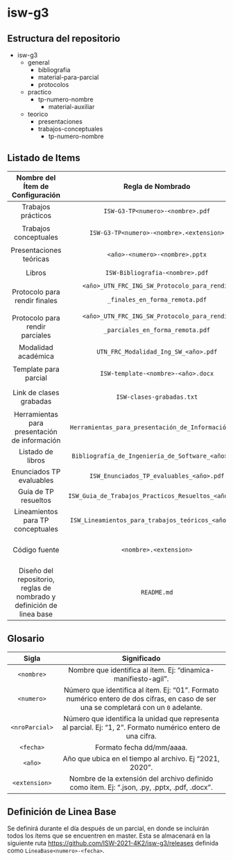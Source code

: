 # isw-g3
## Estructura del repositorio
+ isw-g3
  + general
    + bibliografia
	+ material-para-parcial
	+ protocolos
  + practico
    + tp-numero-nombre
      + material-auxiliar
  + teorico
	+ presentaciones
	+ trabajos-conceptuales
      + tp-numero-nombre
	
## Listado de Items
|Nombre del Ítem de Configuración|Regla de Nombrado|Ubicación Física|
|:---:|:---:|:---:|
|Trabajos prácticos|`ISW-G3-TP<numero>-<nombre>.pdf`|`./isw-g3/practico`|
|Trabajos conceptuales|`ISW-G3-TP<numero>-<nombre>.<extension>`|`./isw-g3/teorico/trabajos-conceptuales`  |
|Presentaciones teóricas| `<año>-<numero>-<nombre>.pptx`|`./isw-g3/teorico/presentaciones`|
|Libros| `ISW-Bibliografia-<nombre>.pdf`| `./isw-g3/general/bibliografia`|
|Protocolo para rendir finales |<code><año>_UTN_FRC_ING_SW_Protocolo_para_rendir<p>_finales_en_forma_remota.pdf</code>|`./isw-g3/general/protocolos`|
|Protocolo para rendir parciales|<code><año>_UTN_FRC_ING_SW_Protocolo_para_rendir<p>_parciales_en_forma_remota.pdf</code>|`./isw-g3/general/protocolos`|
|Modalidad académica|`UTN_FRC_Modalidad_Ing_SW_<año>.pdf`|`./isw-g3/general`|
|Template para parcial| `ISW-template-<nombre>-<año>.docx`| `./isw-g3/general/material-para-parcial`|
|Link de clases grabadas|`ISW-clases-grabadas.txt`| `./isw-g3/general/material-para-parcial`  |
|Herramientas para presentación de información|`Herramientas_para_presentación_de_Información.pdf`| `./isw-g3/general/material-para-parcial`  |
|Listado de libros|`Bibliografía_de_Ingeniería_de_Software_<año>.pdf`|`./isw-g3/general/bibliografia`|
|Enunciados TP evaluables| `ISW_Enunciados_TP_evaluables_<año>.pdf`| `./isw-g3/practico`  |
|Guia de TP resueltos|`ISW_Guia_de_Trabajos_Practicos_Resueltos_<año>.pdf` | `./isw-g3/practico`  |
|Lineamientos para TP conceptuales|`ISW_Lineamientos_para_trabajos_teóricos_<año>.pdf`| `./isw-g3/teorico/trabajos-conceptuales`  |
|Código fuente|`<nombre>.<extension>`|`./isw-g3/practico/tp-<numero>-<nombre>/material-auxiliar`|
|Diseño del repositorio, reglas de nombrado y definición de linea base|`README.md`|`./isw-g3`|

## Glosario
|Sigla|Significado|
|:---:|:---:|
| `<nombre>`| Nombre que identifica al ítem. Ej: “dinamica-manifiesto-agil”.|
| `<numero>`| Número que identifica al ítem. Ej: “01”. Formato numérico entero de dos cifras, en caso de ser una se completará con un `0` adelante.|
| `<nroParcial>`| Número que identifica la unidad que representa al parcial. Ej: “1, 2”. Formato numérico entero de una cifra.|
| `<fecha>`| Formato fecha dd/mm/aaaa.|
| `<año>`| Año que ubica en el tiempo al archivo. Ej “2021, 2020”.|
| `<extension>`| Nombre de la extensión del archivo definido como item. Ej: “.json, .py, .pptx, .pdf, .docx”. |

## Definición de Linea Base
Se definirá durante el día después de un parcial, en donde se incluirán todos los ítems que se encuentren en master. Esta se almacenará en la siguiente ruta https://github.com/ISW-2021-4K2/isw-g3/releases definida como `LineaBase<numero>-<fecha>`.